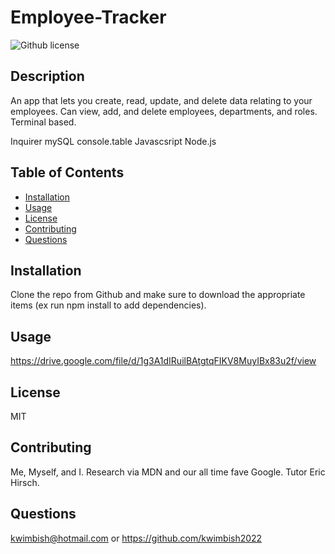 # Employee-Tracker
![Github license](http://img.shields.io/badge/license-MIT-blue.svg)

## Description
An app that lets you create, read, update, and delete data relating to your employees. Can view, add, and delete employees, departments, and roles. Terminal based.

Inquirer
mySQL
console.table
Javascsript
Node.js

## Table of Contents
* [Installation](#installation)
* [Usage](#usage)
* [License](#license)
* [Contributing](#contributing)
* [Questions](#questions)

## Installation
Clone the repo from Github and make sure to download the appropriate items (ex run npm install to add dependencies).

## Usage

https://drive.google.com/file/d/1g3A1dIRuilBAtgtqFIKV8MuyIBx83u2f/view

## License
MIT

## Contributing
Me, Myself, and I.
Research via MDN and our all time fave Google.
Tutor Eric Hirsch.

## Questions
kwimbish@hotmail.com or https://github.com/kwimbish2022